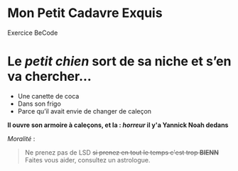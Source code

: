 # Mon Petit Cadavre Exquis
Exercice BeCode

# Le *petit chien* sort de sa **niche** et s’en va chercher…

* Une canette de coca
* Dans son frigo
* Parce qu’il avait envie de changer de caleçon

**Il ouvre son armoire à caleçons, et la : *horreur* il y'a Yannick Noah dedans** 

*Moralité* : 
 
>Ne prenez pas de LSD ~~si prenez en tout le temps c'est trop **BIENN**~~ 
>Faites vous aider, consultez un astrologue.
